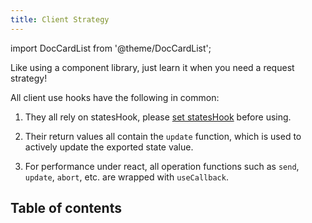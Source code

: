 ```yaml
---
title: Client Strategy
---
```


import DocCardList from '@theme/DocCardList';

Like using a component library, just learn it when you need a request strategy!

All client use hooks have the following in common:

1. They all rely on statesHook, please [set statesHook](/tutorial/getting-started/combine-framework) before using.

2. Their return values ​​all contain the `update` function, which is used to actively update the exported state value.

3. For performance under react, all operation functions such as `send`, `update`, `abort`, etc. are wrapped with `useCallback`.

## Table of contents

<DocCardList />
